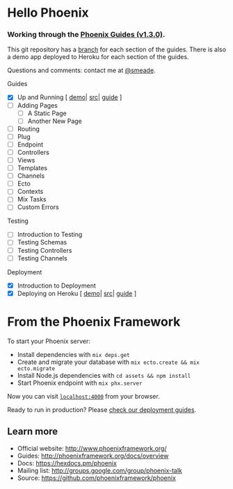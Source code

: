 # Hello Phoenix

### Working through the [Phoenix Guides (v1.3.0)](https://hexdocs.pm/phoenix/up_and_running.html). 

This git repository has a [branch](https://github.com/smeade/hellophoenix/branches/all) for each section of the guides. 
There is also a demo app deployed to Heroku for each section of the guides.

Questions and comments: contact me at [@smeade](https://twitter.com/smeade).

Guides
- [x] Up and Running [
[demo](https://phx-001-up-and-running.herokuapp.com)|
[src](https://github.com/smeade/hellophoenix/tree/001-up-and-running)|
[guide](https://hexdocs.pm/phoenix/up_and_running.html#content)
]
- [ ] Adding Pages
  - [ ] A Static Page
  - [ ] Another New Page
- [ ] Routing
- [ ] Plug
- [ ] Endpoint
- [ ] Controllers
- [ ] Views
- [ ] Templates
- [ ] Channels
- [ ] Ecto
- [ ] Contexts
- [ ] Mix Tasks
- [ ] Custom Errors

Testing
- [ ] Introduction to Testing
- [ ] Testing Schemas
- [ ] Testing Controllers
- [ ] Testing Channels

Deployment
- [x] Introduction to Deployment
- [x] Deploying on Heroku [
[demo](https://phx-001-up-and-running.herokuapp.com)|
[src](https://github.com/smeade/hellophoenix/tree/001-up-and-running)|
[guide](https://hexdocs.pm/phoenix/heroku.html#content)
]

# From the Phoenix Framework

To start your Phoenix server:

  * Install dependencies with `mix deps.get`
  * Create and migrate your database with `mix ecto.create && mix ecto.migrate`
  * Install Node.js dependencies with `cd assets && npm install`
  * Start Phoenix endpoint with `mix phx.server`

Now you can visit [`localhost:4000`](http://localhost:4000) from your browser.

Ready to run in production? Please [check our deployment guides](http://www.phoenixframework.org/docs/deployment).

## Learn more

  * Official website: http://www.phoenixframework.org/
  * Guides: http://phoenixframework.org/docs/overview
  * Docs: https://hexdocs.pm/phoenix
  * Mailing list: http://groups.google.com/group/phoenix-talk
  * Source: https://github.com/phoenixframework/phoenix
